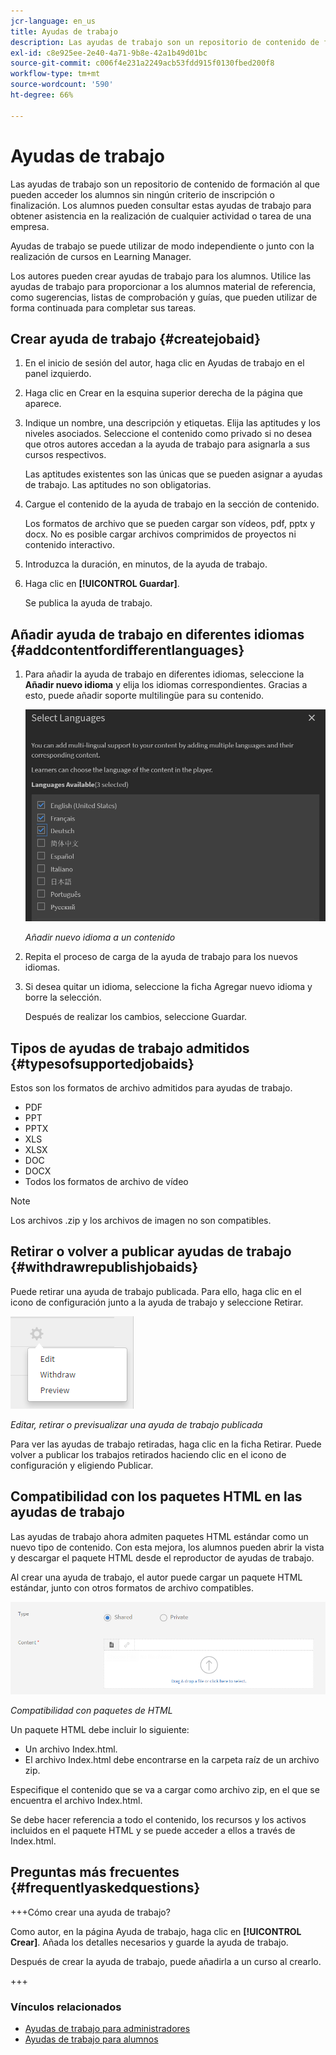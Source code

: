 ```yaml
---
jcr-language: en_us
title: Ayudas de trabajo
description: Las ayudas de trabajo son un repositorio de contenido de formación al que pueden acceder los alumnos sin ningún criterio de inscripción o finalización. Los alumnos pueden consultar estas ayudas de trabajo para obtener asistencia en la realización de cualquier actividad o tarea de una empresa.
exl-id: c8e925ee-2e40-4a71-9b8e-42a1b49d01bc
source-git-commit: c006f4e231a2249acb53fdd915f0130fbed200f8
workflow-type: tm+mt
source-wordcount: '590'
ht-degree: 66%

---
```


# Ayudas de trabajo

Las ayudas de trabajo son un repositorio de contenido de formación al que pueden acceder los alumnos sin ningún criterio de inscripción o finalización. Los alumnos pueden consultar estas ayudas de trabajo para obtener asistencia en la realización de cualquier actividad o tarea de una empresa.

Ayudas de trabajo se puede utilizar de modo independiente o junto con la realización de cursos en Learning Manager.

Los autores pueden crear ayudas de trabajo para los alumnos. Utilice las ayudas de trabajo para proporcionar a los alumnos material de referencia, como sugerencias, listas de comprobación y guías, que pueden utilizar de forma continuada para completar sus tareas.

## Crear ayuda de trabajo {#createjobaid}

1. En el inicio de sesión del autor, haga clic en Ayudas de trabajo en el panel izquierdo.
1. Haga clic en Crear en la esquina superior derecha de la página que aparece.
1. Indique un nombre, una descripción y etiquetas. Elija las aptitudes y los niveles asociados. Seleccione el contenido como privado si no desea que otros autores accedan a la ayuda de trabajo para asignarla a sus cursos respectivos.

   Las aptitudes existentes son las únicas que se pueden asignar a ayudas de trabajo. Las aptitudes no son obligatorias.

1. Cargue el contenido de la ayuda de trabajo en la sección de contenido.

   Los formatos de archivo que se pueden cargar son vídeos, pdf, pptx y docx. No es posible cargar archivos comprimidos de proyectos ni contenido interactivo.

1. Introduzca la duración, en minutos, de la ayuda de trabajo.
1. Haga clic en **[!UICONTROL Guardar]**.

   Se publica la ayuda de trabajo.

## Añadir ayuda de trabajo en diferentes idiomas {#addcontentfordifferentlanguages}

1. Para añadir la ayuda de trabajo en diferentes idiomas, seleccione la **Añadir nuevo idioma** y elija los idiomas correspondientes. Gracias a esto, puede añadir soporte multilingüe para su contenido.

   ![](assets/add-new-languagetab.png)

   *Añadir nuevo idioma a un contenido*

1. Repita el proceso de carga de la ayuda de trabajo para los nuevos idiomas.
1. Si desea quitar un idioma, seleccione la ficha Agregar nuevo idioma y borre la selección.

   Después de realizar los cambios, seleccione Guardar.

## Tipos de ayudas de trabajo admitidos {#typesofsupportedjobaids}

Estos son los formatos de archivo admitidos para ayudas de trabajo.

* PDF
* PPT
* PPTX
* XLS
* XLSX
* DOC
* DOCX
* Todos los formatos de archivo de vídeo

>[!NOTE]
>
>Los archivos .zip y los archivos de imagen no son compatibles.

## Retirar o volver a publicar ayudas de trabajo {#withdrawrepublishjobaids}

Puede retirar una ayuda de trabajo publicada. Para ello, haga clic en el icono de configuración junto a la ayuda de trabajo y seleccione Retirar.

![](assets/job-aid-withdraw.png)

*Editar, retirar o previsualizar una ayuda de trabajo publicada*

Para ver las ayudas de trabajo retiradas, haga clic en la ficha Retirar. Puede volver a publicar los trabajos retirados haciendo clic en el icono de configuración y eligiendo Publicar.

## Compatibilidad con los paquetes HTML en las ayudas de trabajo

Las ayudas de trabajo ahora admiten paquetes HTML estándar como un nuevo tipo de contenido. Con esta mejora, los alumnos pueden abrir la vista y descargar el paquete HTML desde el reproductor de ayudas de trabajo.

Al crear una ayuda de trabajo, el autor puede cargar un paquete HTML estándar, junto con otros formatos de archivo compatibles.

![](assets/html-job-aid.png)

*Compatibilidad con paquetes de HTML*

Un paquete HTML debe incluir lo siguiente:

* Un archivo Index.html.
* El archivo Index.html debe encontrarse en la carpeta raíz de un archivo zip.

Especifique el contenido que se va a cargar como archivo zip, en el que se encuentra el archivo Index.html.

Se debe hacer referencia a todo el contenido, los recursos y los activos incluidos en el paquete HTML y se puede acceder a ellos a través de Index.html.

## Preguntas más frecuentes {#frequentlyaskedquestions}

+++Cómo crear una ayuda de trabajo?

Como autor, en la página Ayuda de trabajo, haga clic en **[!UICONTROL Crear]**. Añada los detalles necesarios y guarde la ayuda de trabajo.

Después de crear la ayuda de trabajo, puede añadirla a un curso al crearlo.

+++

### Vínculos relacionados

* [Ayudas de trabajo para administradores](../../administrators/feature-summary/job-aids.md)
* [Ayudas de trabajo para alumnos](../../learners/feature-summary/job-aids.md)
